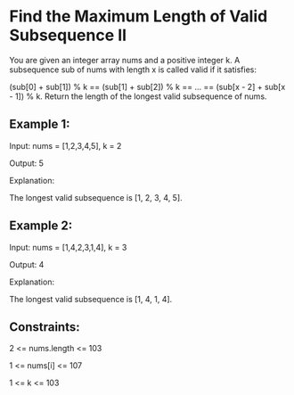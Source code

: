 
# Find the Maximum Length of Valid Subsequence II

You are given an integer array nums and a positive integer k.
A subsequence sub of nums with length x is called valid if it satisfies:

(sub[0] + sub[1]) % k == (sub[1] + sub[2]) % k == ... == (sub[x - 2] + sub[x - 1]) % k.
Return the length of the longest valid subsequence of nums.
 

## Example 1:

Input: nums = [1,2,3,4,5], k = 2

Output: 5

Explanation:

The longest valid subsequence is [1, 2, 3, 4, 5].

## Example 2:

Input: nums = [1,4,2,3,1,4], k = 3

Output: 4

Explanation:

The longest valid subsequence is [1, 4, 1, 4].

 

## Constraints:

2 <= nums.length <= 103

1 <= nums[i] <= 107

1 <= k <= 103
